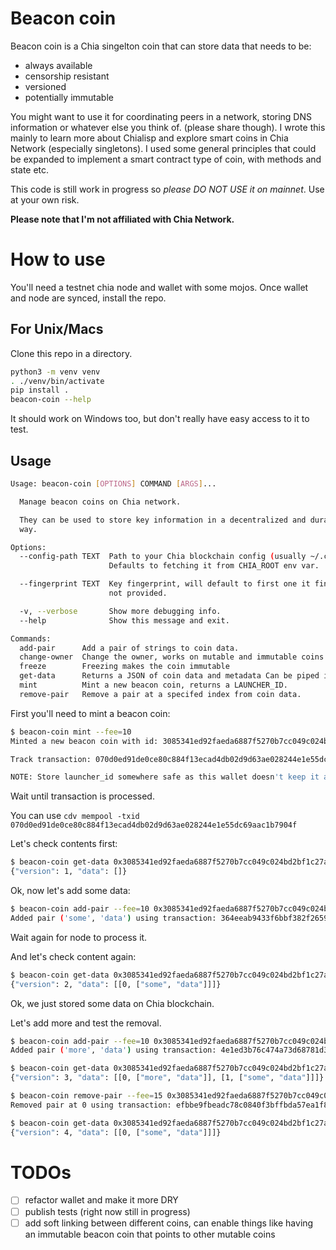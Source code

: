 # Beacon coin

Beacon coin is a Chia singelton coin that can store data that needs to be: 
 - always available
 - censorship resistant
 - versioned
 - potentially immutable

You might want to use it for coordinating peers in a network, storing DNS information or whatever else you think of. (please share though). 
I wrote this mainly to learn more about Chialisp and explore smart coins in Chia Network (especially singletons). 
I used some general principles that could be expanded to implement a smart contract type of coin, with methods and state etc.

This code is still work in progress so *please DO NOT USE it on mainnet*. Use at your own risk. 

**Please note that I'm not affiliated with Chia Network.**

# How to use

You'll need a testnet chia node and wallet with some mojos. Once wallet and node are synced, install the repo.

## For Unix/Macs

Clone this repo in a directory. 

```bash
python3 -m venv venv
. ./venv/bin/activate
pip install .
beacon-coin --help
```

It should work on Windows too, but don't really have easy access to it to test. 

## Usage

```bash
Usage: beacon-coin [OPTIONS] COMMAND [ARGS]...

  Manage beacon coins on Chia network.

  They can be used to store key information in a decentralized and durable
  way.

Options:
  --config-path TEXT  Path to your Chia blockchain config (usually ~/.chia).
                      Defaults to fetching it from CHIA_ROOT env var.

  --fingerprint TEXT  Key fingerprint, will default to first one it finds if
                      not provided.

  -v, --verbose       Show more debugging info.
  --help              Show this message and exit.

Commands:
  add-pair      Add a pair of strings to coin data.
  change-owner  Change the owner, works on mutable and immutable coins.
  freeze        Freezing makes the coin immutable
  get-data      Returns a JSON of coin data and metadata Can be piped into...
  mint          Mint a new beacon coin, returns a LAUNCHER_ID.
  remove-pair   Remove a pair at a specifed index from coin data.
```

First you'll need to mint a beacon coin:

```bash
$ beacon-coin mint --fee=10 
Minted a new beacon coin with id: 3085341ed92faeda6887f5270b7cc049c024bd2bf1c27a9e8f33e1f902fbea12

Track transaction: 070d0ed91de0ce80c884f13ecad4db02d9d63ae028244e1e55dc69aac1b7904f     Fee: 10 mojos

NOTE: Store launcher_id somewhere safe as this wallet doesn't keep it anywhere yet.
```

Wait until transaction is processed.

You can use `cdv mempool -txid 070d0ed91de0ce80c884f13ecad4db02d9d63ae028244e1e55dc69aac1b7904f`

Let's check contents first:
```bash
$ beacon-coin get-data 0x3085341ed92faeda6887f5270b7cc049c024bd2bf1c27a9e8f33e1f902fbea12
{"version": 1, "data": []}
```

Ok, now let's add some data:
```bash
$ beacon-coin add-pair --fee=10 0x3085341ed92faeda6887f5270b7cc049c024bd2bf1c27a9e8f33e1f902fbea12 "some" "data"
Added pair ('some', 'data') using transaction: 364eeab9433f6bbf382f2659bdf5bc23c51ae862a765b3d3fdfcf56fe9c8bf1e
```
Wait again for node to process it.

And let's check content again:
```bash
$ beacon-coin get-data 0x3085341ed92faeda6887f5270b7cc049c024bd2bf1c27a9e8f33e1f902fbea12                       
{"version": 2, "data": [[0, ["some", "data"]]]}
```
Ok, we just stored some data on Chia blockchain. 

Let's add more and test the removal.

```bash
$ beacon-coin add-pair --fee=10 0x3085341ed92faeda6887f5270b7cc049c024bd2bf1c27a9e8f33e1f902fbea12 "more" "data"
Added pair ('more', 'data') using transaction: 4e1ed3b76c474a73d68781d328b130d408bacd6650b4018d63231581655aac33
```

```bash
$ beacon-coin get-data 0x3085341ed92faeda6887f5270b7cc049c024bd2bf1c27a9e8f33e1f902fbea12                       
{"version": 3, "data": [[0, ["more", "data"]], [1, ["some", "data"]]]}
```
```bash
$ beacon-coin remove-pair --fee=15 0x3085341ed92faeda6887f5270b7cc049c024bd2bf1c27a9e8f33e1f902fbea12 0
Removed pair at 0 using transaction: efbbe9fbeadc78c0840f3bffbda57ea1f8d734cbb634992fcd5e4aa28c4a5ab1
```

```bash
$ beacon-coin get-data 0x3085341ed92faeda6887f5270b7cc049c024bd2bf1c27a9e8f33e1f902fbea12
{"version": 4, "data": [[0, ["some", "data"]]]}
```

# TODOs
- [ ] refactor wallet and make it more DRY 
- [ ] publish tests (right now still in progress)
- [ ] add soft linking between different coins, can enable things like having an immutable beacon coin that points to other mutable coins